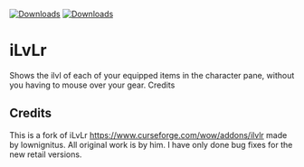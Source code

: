 [![Downloads](https://cf.way2muchnoise.eu/full_1089812_downloads.svg)](https://www.curseforge.com/wow/addons/iLvLr2)
[![Downloads](https://img.shields.io/github/downloads/hutcho/iLvLr/total)](https://github.com/hutcho/iLvLr/releases)

# iLvLr

Shows the ilvl of each of your equipped items in the character pane, without you having to mouse over your gear.
Credits

## Credits

This is a fork of iLvLr https://www.curseforge.com/wow/addons/ilvlr made by lownignitus. All original work is by him. I have only done bug fixes for the new retail versions.
